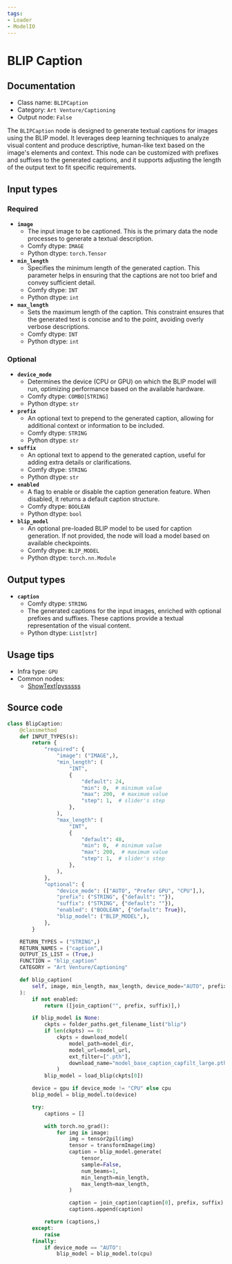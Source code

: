 ```yaml
---
tags:
- Loader
- ModelIO
---
```


# BLIP Caption
## Documentation
- Class name: `BLIPCaption`
- Category: `Art Venture/Captioning`
- Output node: `False`

The `BLIPCaption` node is designed to generate textual captions for images using the BLIP model. It leverages deep learning techniques to analyze visual content and produce descriptive, human-like text based on the image's elements and context. This node can be customized with prefixes and suffixes to the generated captions, and it supports adjusting the length of the output text to fit specific requirements.
## Input types
### Required
- **`image`**
    - The input image to be captioned. This is the primary data the node processes to generate a textual description.
    - Comfy dtype: `IMAGE`
    - Python dtype: `torch.Tensor`
- **`min_length`**
    - Specifies the minimum length of the generated caption. This parameter helps in ensuring that the captions are not too brief and convey sufficient detail.
    - Comfy dtype: `INT`
    - Python dtype: `int`
- **`max_length`**
    - Sets the maximum length of the caption. This constraint ensures that the generated text is concise and to the point, avoiding overly verbose descriptions.
    - Comfy dtype: `INT`
    - Python dtype: `int`
### Optional
- **`device_mode`**
    - Determines the device (CPU or GPU) on which the BLIP model will run, optimizing performance based on the available hardware.
    - Comfy dtype: `COMBO[STRING]`
    - Python dtype: `str`
- **`prefix`**
    - An optional text to prepend to the generated caption, allowing for additional context or information to be included.
    - Comfy dtype: `STRING`
    - Python dtype: `str`
- **`suffix`**
    - An optional text to append to the generated caption, useful for adding extra details or clarifications.
    - Comfy dtype: `STRING`
    - Python dtype: `str`
- **`enabled`**
    - A flag to enable or disable the caption generation feature. When disabled, it returns a default caption structure.
    - Comfy dtype: `BOOLEAN`
    - Python dtype: `bool`
- **`blip_model`**
    - An optional pre-loaded BLIP model to be used for caption generation. If not provided, the node will load a model based on available checkpoints.
    - Comfy dtype: `BLIP_MODEL`
    - Python dtype: `torch.nn.Module`
## Output types
- **`caption`**
    - Comfy dtype: `STRING`
    - The generated captions for the input images, enriched with optional prefixes and suffixes. These captions provide a textual representation of the visual content.
    - Python dtype: `List[str]`
## Usage tips
- Infra type: `GPU`
- Common nodes:
    - [ShowText|pysssss](../../ComfyUI-Custom-Scripts/Nodes/ShowText|pysssss.md)



## Source code
```python
class BlipCaption:
    @classmethod
    def INPUT_TYPES(s):
        return {
            "required": {
                "image": ("IMAGE",),
                "min_length": (
                    "INT",
                    {
                        "default": 24,
                        "min": 0,  # minimum value
                        "max": 200,  # maximum value
                        "step": 1,  # slider's step
                    },
                ),
                "max_length": (
                    "INT",
                    {
                        "default": 48,
                        "min": 0,  # minimum value
                        "max": 200,  # maximum value
                        "step": 1,  # slider's step
                    },
                ),
            },
            "optional": {
                "device_mode": (["AUTO", "Prefer GPU", "CPU"],),
                "prefix": ("STRING", {"default": ""}),
                "suffix": ("STRING", {"default": ""}),
                "enabled": ("BOOLEAN", {"default": True}),
                "blip_model": ("BLIP_MODEL",),
            },
        }

    RETURN_TYPES = ("STRING",)
    RETURN_NAMES = ("caption",)
    OUTPUT_IS_LIST = (True,)
    FUNCTION = "blip_caption"
    CATEGORY = "Art Venture/Captioning"

    def blip_caption(
        self, image, min_length, max_length, device_mode="AUTO", prefix="", suffix="", enabled=True, blip_model=None
    ):
        if not enabled:
            return ([join_caption("", prefix, suffix)],)

        if blip_model is None:
            ckpts = folder_paths.get_filename_list("blip")
            if len(ckpts) == 0:
                ckpts = download_model(
                    model_path=model_dir,
                    model_url=model_url,
                    ext_filter=[".pth"],
                    download_name="model_base_caption_capfilt_large.pth",
                )
            blip_model = load_blip(ckpts[0])

        device = gpu if device_mode != "CPU" else cpu
        blip_model = blip_model.to(device)

        try:
            captions = []

            with torch.no_grad():
                for img in image:
                    img = tensor2pil(img)
                    tensor = transformImage(img)
                    caption = blip_model.generate(
                        tensor,
                        sample=False,
                        num_beams=1,
                        min_length=min_length,
                        max_length=max_length,
                    )

                    caption = join_caption(caption[0], prefix, suffix)
                    captions.append(caption)

            return (captions,)
        except:
            raise
        finally:
            if device_mode == "AUTO":
                blip_model = blip_model.to(cpu)

```
